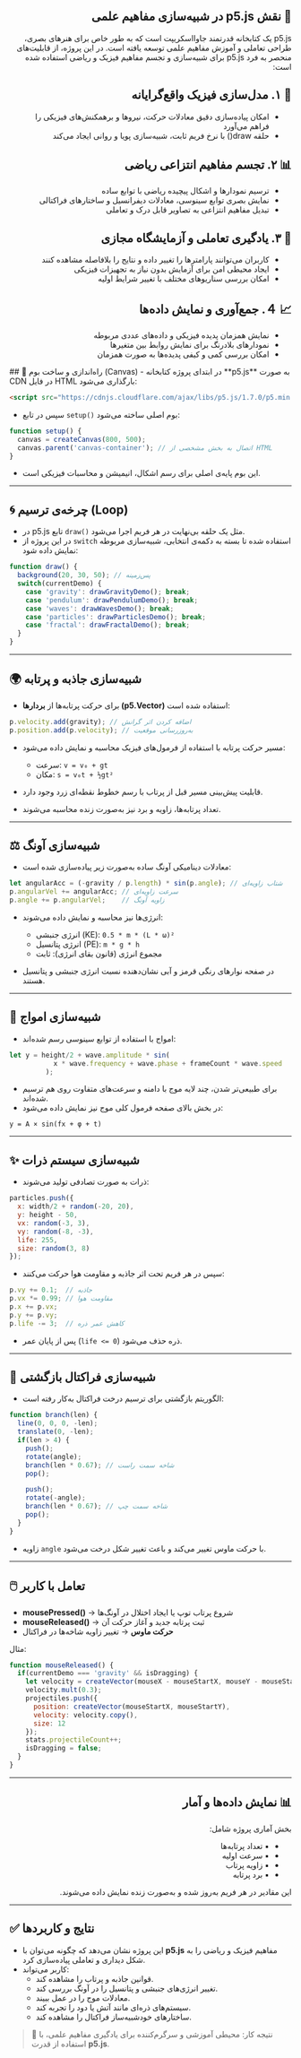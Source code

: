<div dir="rtl" align="right">

## 🧠 نقش p5.js در شبیه‌سازی مفاهیم علمی

p5.js یک کتابخانه قدرتمند جاوااسکریپت است که به طور خاص برای هنرهای بصری، طراحی تعاملی و آموزش مفاهیم علمی توسعه یافته است. در این پروژه، از قابلیت‌های منحصر به فرد p5.js برای شبیه‌سازی و تجسم مفاهیم فیزیک و ریاضی استفاده شده است:

## 🎯 ۱. مدل‌سازی فیزیک واقع‌گرایانه
- امکان پیاده‌سازی دقیق معادلات حرکت، نیروها و برهمکنش‌های فیزیکی را فراهم می‌آورد
- حلقه draw() با نرخ فریم ثابت، شبیه‌سازی پویا و روانی ایجاد می‌کند

## 📊 ۲. تجسم مفاهیم انتزاعی ریاضی
- ترسیم نمودارها و اشکال پیچیده ریاضی با توابع ساده
- نمایش بصری توابع سینوسی، معادلات دیفرانسیل و ساختارهای فراکتالی
- تبدیل مفاهیم انتزاعی به تصاویر قابل درک و تعاملی

## 🔬 ۳. یادگیری تعاملی و آزمایشگاه مجازی
- کاربران می‌توانند پارامترها را تغییر داده و نتایج را بلافاصله مشاهده کنند
- ایجاد محیطی امن برای آزمایش بدون نیاز به تجهیزات فیزیکی
- امکان بررسی سناریوهای مختلف با تغییر شرایط اولیه

## 📈 ４. جمع‌آوری و نمایش داده‌ها
- نمایش همزمان پدیده فیزیکی و داده‌های عددی مربوطه
- نمودارهای بلادرنگ برای نمایش روابط بین متغیرها
- امکان بررسی کمی و کیفی پدیده‌ها به صورت همزمان

</div>
## 🎨 راه‌اندازی و ساخت بوم (Canvas)
- در ابتدای پروژه کتابخانه **p5.js** به صورت CDN در فایل HTML بارگذاری می‌شود:  

```html
<script src="https://cdnjs.cloudflare.com/ajax/libs/p5.js/1.7.0/p5.min.js"></script>
```

- سپس در تابع `setup()` بوم اصلی ساخته می‌شود:

```javascript
function setup() {
  canvas = createCanvas(800, 500);
  canvas.parent('canvas-container'); // اتصال به بخش مشخصی از HTML
}
```

- این بوم پایه‌ی اصلی برای رسم اشکال، انیمیشن و محاسبات فیزیکی است.

---

## 🌀 چرخه‌ی ترسیم (Loop)

- در p5.js تابع `draw()` مثل یک حلقه بی‌نهایت در هر فریم اجرا می‌شود.  
- در این پروژه از `switch` استفاده شده تا بسته به دکمه‌ی انتخابی، شبیه‌سازی مربوطه نمایش داده شود:  

```javascript
function draw() {
  background(20, 30, 50); // پس‌زمینه
  switch(currentDemo) {
    case 'gravity': drawGravityDemo(); break;
    case 'pendulum': drawPendulumDemo(); break;
    case 'waves': drawWavesDemo(); break;
    case 'particles': drawParticlesDemo(); break;
    case 'fractal': drawFractalDemo(); break;
  }
}
```

---

## 🌍 شبیه‌سازی جاذبه و پرتابه

- برای حرکت پرتابه‌ها از **بردارها (p5.Vector)** استفاده شده است:  

```javascript
p.velocity.add(gravity); // اضافه کردن اثر گرانش
p.position.add(p.velocity); // به‌روزرسانی موقعیت
```

- مسیر حرکت پرتابه با استفاده از فرمول‌های فیزیک محاسبه و نمایش داده می‌شود:  
  - سرعت: `v = v₀ + gt`  
  - مکان: `s = v₀t + ½gt²`  

- قابلیت پیش‌بینی مسیر قبل از پرتاب با رسم خطوط نقطه‌ای زرد وجود دارد.  
- تعداد پرتابه‌ها، زاویه و برد نیز به‌صورت زنده محاسبه می‌شوند.  

---

## ⚖️ شبیه‌سازی آونگ

- معادلات دینامیکی آونگ ساده به‌صورت زیر پیاده‌سازی شده است:  

```javascript
let angularAcc = (-gravity / p.length) * sin(p.angle); // شتاب زاویه‌ای
p.angularVel += angularAcc; // سرعت زاویه‌ای
p.angle += p.angularVel;    // زاویه آونگ
```

- انرژی‌ها نیز محاسبه و نمایش داده می‌شوند:  
  - انرژی جنبشی (KE): `0.5 * m * (L * ω)²`  
  - انرژی پتانسیل (PE): `m * g * h`  
  - مجموع انرژی (قانون بقای انرژی): ثابت  

- در صفحه نوارهای رنگی قرمز و آبی نشان‌دهنده نسبت انرژی جنبشی و پتانسیل هستند.  

---

## 🌊 شبیه‌سازی امواج

- امواج با استفاده از توابع سینوسی رسم شده‌اند:  

```javascript
let y = height/2 + wave.amplitude * sin(
           x * wave.frequency + wave.phase + frameCount * wave.speed
         );
```

- برای طبیعی‌تر شدن، چند لایه موج با دامنه و سرعت‌های متفاوت روی هم ترسیم شده‌اند.  
- در بخش بالای صفحه فرمول کلی موج نیز نمایش داده می‌شود:  

```
y = A × sin(fx + φ + t)
```

---

## ✨ شبیه‌سازی سیستم ذرات

- ذرات به صورت تصادفی تولید می‌شوند:  

```javascript
particles.push({
  x: width/2 + random(-20, 20),
  y: height - 50,
  vx: random(-3, 3),
  vy: random(-8, -3),
  life: 255,
  size: random(3, 8)
});
```

- سپس در هر فریم تحت اثر جاذبه و مقاومت هوا حرکت می‌کنند:  

```javascript
p.vy += 0.1;  // جاذبه
p.vx *= 0.99; // مقاومت هوا
p.x += p.vx;
p.y += p.vy;
p.life -= 3;  // کاهش عمر ذره
```

- پس از پایان عمر (`life <= 0`) ذره حذف می‌شود.  

---

## 🌳 شبیه‌سازی فراکتال بازگشتی

- الگوریتم بازگشتی برای ترسیم درخت فراکتال به‌کار رفته است:  

```javascript
function branch(len) {
  line(0, 0, 0, -len);
  translate(0, -len);
  if(len > 4) {
    push();
    rotate(angle);
    branch(len * 0.67); // شاخه سمت راست
    pop();

    push();
    rotate(-angle);
    branch(len * 0.67); // شاخه سمت چپ
    pop();
  }
}
```

- زاویه `angle` با حرکت ماوس تغییر می‌کند و باعث تغییر شکل درخت می‌شود.  

---

## 🖱️ تعامل با کاربر

- **mousePressed()** → شروع پرتاب توپ یا ایجاد اختلال در آونگ‌ها  
- **mouseReleased()** → ثبت پرتابه جدید و آغاز حرکت آن  
- **حرکت ماوس** → تغییر زاویه شاخه‌ها در فراکتال  

مثال:  

```javascript
function mouseReleased() {
  if(currentDemo === 'gravity' && isDragging) {
    let velocity = createVector(mouseX - mouseStartX, mouseY - mouseStartY);
    velocity.mult(0.3);
    projectiles.push({
      position: createVector(mouseStartX, mouseStartY),
      velocity: velocity.copy(),
      size: 12
    });
    stats.projectileCount++;
    isDragging = false;
  }
}
```

---

<div dir="rtl">

## 📊 نمایش داده‌ها و آمار

بخش آماری پروژه شامل:

- ▪️ تعداد پرتابه‌ها  
- ▪️ سرعت اولیه  
- ▪️ زاویه پرتاب  
- ▪️ برد پرتابه  

این مقادیر در هر فریم به‌روز شده و به‌صورت زنده نمایش داده می‌شوند.  

</div>

---

## ✅ نتایج و کاربردها

- این پروژه نشان می‌دهد که چگونه می‌توان با **p5.js** مفاهیم فیزیک و ریاضی را به شکل دیداری و تعاملی پیاده‌سازی کرد.  
- کاربر می‌تواند:  
  - قوانین جاذبه و پرتاب را مشاهده کند.  
  - تغییر انرژی‌های جنبشی و پتانسیل را در آونگ بررسی کند.  
  - معادلات موج را در عمل ببیند.  
  - سیستم‌های ذره‌ای مانند آتش یا دود را تجربه کند.  
  - ساختارهای خودشبیه‌ساز فراکتال را مشاهده کند.  

> 🎯 نتیجه کار: محیطی آموزشی و سرگرم‌کننده برای یادگیری مفاهیم علمی، با استفاده از قدرت **p5.js**.  

</div>
